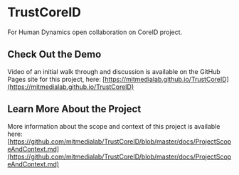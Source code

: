 # TrustCoreID
For Human Dynamics open collaboration on CoreID project.  

## Check Out the Demo

Video of an initial walk through and discussion is available on the GitHub Pages site for this project, here: [https://mitmedialab.github.io/TrustCoreID](https://mitmedialab.github.io/TrustCoreID) 

## Learn More About the Project

More information about the scope and context of this project is available here: [https://github.com/mitmedialab/TrustCoreID/blob/master/docs/ProjectScopeAndContext.md](https://github.com/mitmedialab/TrustCoreID/blob/master/docs/ProjectScopeAndContext.md)  









